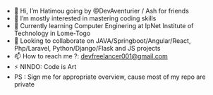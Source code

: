 - 👋 Hi, I’m Hatimou going by @DevAventurier / Ash for friends
- 👀 I’m mostly interested in mastering coding skills
- 🌱 Currently learning Computer Enginering at IpNet Institute of Technology in Lome-Togo
- 💞️ Looking to collaborate on JAVA/Springboot/Angular/React, Php/Laravel, Python/Django/Flask and JS projects
- 📫 How to reach me ?: devfreelancer001@gmail.com
- ⚡ NINDO: Code is Art
- PS : Sign me for appropriate overview, cause most of my repo are private

<!---
DevAventurier/DevAventurier is a ✨ special ✨ repository because its `README.md` (this file) appears on your GitHub profile.
You can click the Preview link to take a look at your changes.
--->
